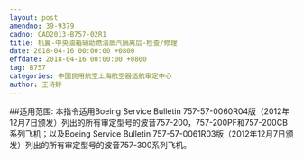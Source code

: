 ```yaml
---
layout: post
amendno: 39-9379
cadno: CAD2013-B757-02R1
title: 机翼-中央油箱辅助燃油蒸汽隔离层-检查/修理
date: 2018-04-16 00:00:00 +0800
effdate: 2018-04-16 00:00:00 +0800
tag: B757
categories: 中国民用航空上海航空器适航审定中心
author: 王诗婷
---
```


##适用范围:
本指令适用Boeing Service Bulletin 757-57-0060R04版（2012年12月7日颁发）列出的所有审定型号的波音757-200，757-200PF和757-200CB系列飞机；以及Boeing Service Bulletin 757-57-0061R03版（2012年12月7日颁发）列出的所有审定型号的波音757-300系列飞机。

